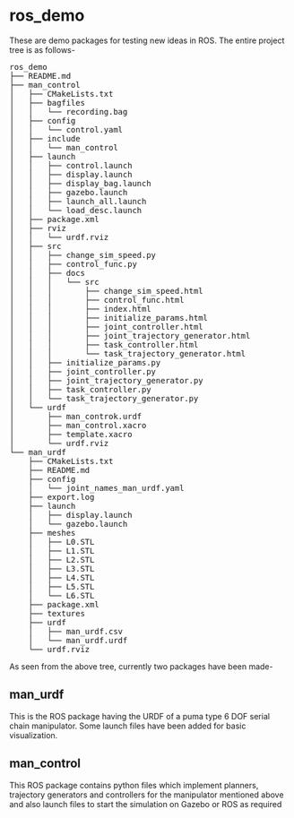 # ros_demo
These are demo packages for testing new ideas in ROS. The entire project tree is as follows-
<pre>
ros_demo
├── README.md
├── man_control
│   ├── CMakeLists.txt
│   ├── bagfiles
│   │   └── recording.bag
│   ├── config
│   │   └── control.yaml
│   ├── include
│   │   └── man_control
│   ├── launch
│   │   ├── control.launch
│   │   ├── display.launch
│   │   ├── display_bag.launch
│   │   ├── gazebo.launch
│   │   ├── launch_all.launch
│   │   └── load_desc.launch
│   ├── package.xml
│   ├── rviz
│   │   └── urdf.rviz
│   ├── src
│   │   ├── change_sim_speed.py
│   │   ├── control_func.py
│   │   ├── docs
│   │   │   └── src
│   │   │       ├── change_sim_speed.html
│   │   │       ├── control_func.html
│   │   │       ├── index.html
│   │   │       ├── initialize_params.html
│   │   │       ├── joint_controller.html
│   │   │       ├── joint_trajectory_generator.html
│   │   │       ├── task_controller.html
│   │   │       └── task_trajectory_generator.html
│   │   ├── initialize_params.py
│   │   ├── joint_controller.py
│   │   ├── joint_trajectory_generator.py
│   │   ├── task_controller.py
│   │   └── task_trajectory_generator.py
│   └── urdf
│       ├── man_controk.urdf
│       ├── man_control.xacro
│       ├── template.xacro
│       └── urdf.rviz
└── man_urdf
    ├── CMakeLists.txt
    ├── README.md
    ├── config
    │   └── joint_names_man_urdf.yaml
    ├── export.log
    ├── launch
    │   ├── display.launch
    │   └── gazebo.launch
    ├── meshes
    │   ├── L0.STL
    │   ├── L1.STL
    │   ├── L2.STL
    │   ├── L3.STL
    │   ├── L4.STL
    │   ├── L5.STL
    │   └── L6.STL
    ├── package.xml
    ├── textures
    ├── urdf
    │   ├── man_urdf.csv
    │   └── man_urdf.urdf
    └── urdf.rviz
</pre>

As seen from the above tree, currently two packages have been made-
## man_urdf
This is the ROS package having the URDF of a puma type 6 DOF serial chain manipulator. Some launch files have been added for basic visualization.
## man_control
This ROS package contains python files which implement planners, trajectory generators and controllers for the manipulator mentioned above and also launch files to start the simulation on Gazebo or ROS as required


